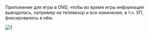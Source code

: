Приложение для игры в DND, чтобы во время игры информация выводилась, например на телевизор и все изменения, в т.ч. ХП, фиксировались в нём.

![1](https://github.com/user-attachments/assets/d7babd33-4f3a-4095-9055-a9088bf1828e)

